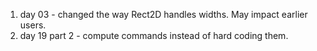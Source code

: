 1. day 03 - changed the way Rect2D handles widths.  May impact earlier users.
1. day 19 part 2 - compute commands instead of hard coding them.
